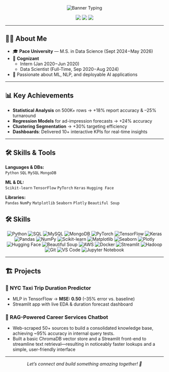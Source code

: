 <!-- Banner -->
<div align="center">
  <img src="https://readme-typing-svg.herokuapp.com?font=Fira+Code&size=28&duration=2500&pause=2000&color=79FFE1&center=true&vCenter=true&width=800&lines=Hi,+I’m+Subiksha,+a+Data+Science+Enthusiast!" alt="Banner Typing" />
</div>

<!-- Quick Links -->
<p align="center">
  <a href="www.linkedin.com/in/subiksha-k-datascience"><img src="https://img.shields.io/badge/LinkedIn-%230077B5.svg?style=flat&logo=linkedin&logoColor=white"/></a>
  <a href="https://github.com/your-github"><img src="https://img.shields.io/badge/GitHub-%23181717.svg?style=flat&logo=github&logoColor=white"/></a>
  <a href="mailto:subiksha16@gmail.com"><img src="https://img.shields.io/badge/Email-D14836.svg?style=flat&logo=gmail&logoColor=white"/></a>
</p>

---

## 👩‍🎓 About Me
- 🎓 **Pace University** — M.S. in Data Science (Sept 2024 – May 2026)  
- 💼 **Cognizant**  
  - Intern (Jan 2020 – Jun 2020)  
  - Data Scientist (Full-Time, Sep 2020 – Aug 2024)  
- 🌱 Passionate about ML, NLP, and deployable AI applications

---

## 📊 Key Achievements
- **Statistical Analysis** on 500K+ rows → +18% report accuracy & –25% turnaround  
- **Regression Models** for ad-impression forecasts → +24% accuracy  
- **Clustering Segmentation** → +30% targeting efficiency  
- **Dashboards**: Delivered 10+ interactive KPIs for real-time insights  

---

## 🛠️ Skills & Tools

**Languages & DBs:**  
`Python` `SQL` `MySQL` `MongoDB`

**ML & DL:**  
`Scikit-learn` `TensorFlow` `PyTorch` `Keras` `Hugging Face`

**Libraries:**  
`Pandas` `NumPy` `Matplotlib` `Seaborn` `Plotly` `Beautiful Soup`

## 🛠️ Skills

<p align="center">
  <img src="https://img.shields.io/badge/Python-3776AB?style=for-the-badge&logo=python&logoColor=white" alt="Python" />
  <img src="https://img.shields.io/badge/SQL-FCC624?style=for-the-badge&logo=sqlite&logoColor=white" alt="SQL" />
  <img src="https://img.shields.io/badge/MySQL-4479A1?style=for-the-badge&logo=mysql&logoColor=white" alt="MySQL" />
  <img src="https://img.shields.io/badge/MongoDB-47A248?style=for-the-badge&logo=mongodb&logoColor=white" alt="MongoDB" />
  <img src="https://img.shields.io/badge/PyTorch-EE4C2C?style=for-the-badge&logo=pytorch&logoColor=white" alt="PyTorch" />
  <img src="https://img.shields.io/badge/TensorFlow-FF6F00?style=for-the-badge&logo=tensorflow&logoColor=white" alt="TensorFlow" />
  <img src="https://img.shields.io/badge/Keras-D00000?style=for-the-badge&logo=keras&logoColor=white" alt="Keras" />
  <img src="https://img.shields.io/badge/Pandas-150458?style=for-the-badge&logo=pandas&logoColor=white" alt="Pandas" />
  <img src="https://img.shields.io/badge/NumPy-013243?style=for-the-badge&logo=numpy&logoColor=white" alt="NumPy" />
  <img src="https://img.shields.io/badge/Scikit--learn-F7931E?style=for-the-badge&logo=scikit-learn&logoColor=white" alt="Scikit-learn" />
  <img src="https://img.shields.io/badge/Matplotlib-11557C?style=for-the-badge&logo=matplotlib&logoColor=white" alt="Matplotlib" />
  <img src="https://img.shields.io/badge/Seaborn-25396F?style=for-the-badge&logo=seaborn&logoColor=white" alt="Seaborn" />
  <img src="https://img.shields.io/badge/Plotly-3F4F75?style=for-the-badge&logo=plotly&logoColor=white" alt="Plotly" />
  <img src="https://img.shields.io/badge/Hugging%20Face-FF6C37?style=for-the-badge&logo=huggingface&logoColor=white" alt="Hugging Face" />
  <img src="https://img.shields.io/badge/Beautiful%20Soup-FF9900?style=for-the-badge&logo=beautiful%20soup&logoColor=white" alt="Beautiful Soup" />
  <img src="https://img.shields.io/badge/AWS-232F3E?style=for-the-badge&logo=amazonaws&logoColor=white" alt="AWS" />
  <img src="https://img.shields.io/badge/Docker-2496ED?style=for-the-badge&logo=docker&logoColor=white" alt="Docker" />
  <img src="https://img.shields.io/badge/Streamlit-FF4B4B?style=for-the-badge&logo=streamlit&logoColor=white" alt="Streamlit" />
  <img src="https://img.shields.io/badge/Hadoop-66CCFF?style=for-the-badge&logo=apachehadoop&logoColor=white" alt="Hadoop" />
  <img src="https://img.shields.io/badge/Git-F05032?style=for-the-badge&logo=git&logoColor=white" alt="Git" />
  <img src="https://img.shields.io/badge/VS%20Code-007ACC?style=for-the-badge&logo=visualstudiocode&logoColor=white" alt="VS Code" />
  <img src="https://img.shields.io/badge/Jupyter-F37626?style=for-the-badge&logo=jupyter&logoColor=white" alt="Jupyter Notebook" />
</p>

---

## 🏗️ Projects

### 📍 NYC Taxi Trip Duration Predictor
- MLP in TensorFlow → **MSE: 0.50** (–35% error vs. baseline)  
- Streamlit app with live EDA & duration forecast dashboard

### 🤖 RAG-Powered Career Services Chatbot
- Web-scraped 50+ sources to build a consolidated knowledge base, achieving ~95% accuracy in internal query tests.
- Built a basic ChromaDB vector store and a Streamlit front-end to streamline text retrieval—resulting in noticeably faster lookups and a simple, user-friendly interface 

---

<div align="center">
  <em>Let’s connect and build something amazing together! 🚀</em>
</div>
